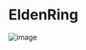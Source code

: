 # EldenRing

![image](https://github.com/joao-carmassi/EldenRing/assets/90992816/3511140a-bb2f-40bf-a5df-f6fd2690ee9c)
